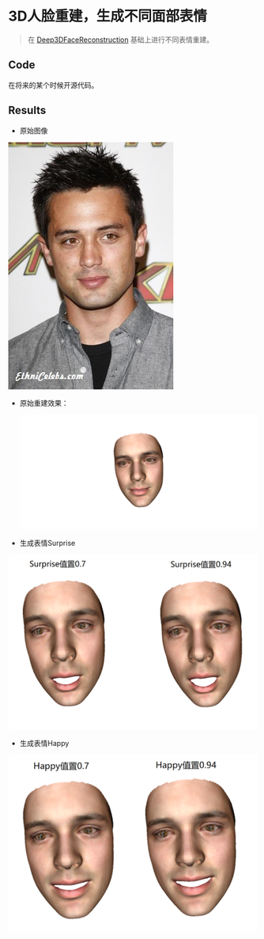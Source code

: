 # 3D人脸重建，生成不同面部表情

> 在 [Deep3DFaceReconstruction](https://github.com/microsoft/Deep3DFaceReconstruction) 基础上进行不同表情重建。

## Code

在将来的某个时候开源代码。

## Results

* 原始图像

![](input/000007.jpg)

* 原始重建效果：

  ![](results/000007_mesh00.png)

* 生成表情Surprise

![](results/surprise.png)

* 生成表情Happy

![](results/happy.png)

